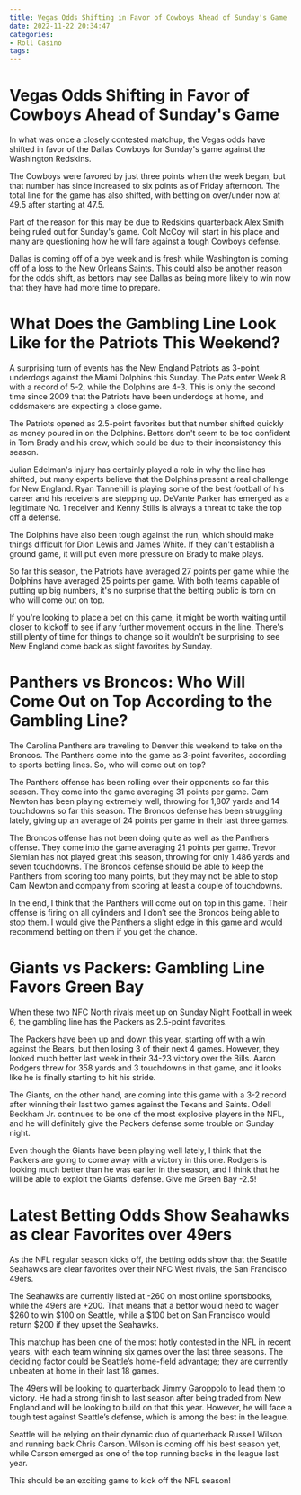 ```yaml
---
title: Vegas Odds Shifting in Favor of Cowboys Ahead of Sunday's Game
date: 2022-11-22 20:34:47
categories:
- Roll Casino
tags:
---
```



#  Vegas Odds Shifting in Favor of Cowboys Ahead of Sunday's Game

In what was once a closely contested matchup, the Vegas odds have shifted in favor of the Dallas Cowboys for Sunday's game against the Washington Redskins.

The Cowboys were favored by just three points when the week began, but that number has since increased to six points as of Friday afternoon. The total line for the game has also shifted, with betting on over/under now at 49.5 after starting at 47.5.

 Part of the reason for this may be due to Redskins quarterback Alex Smith being ruled out for Sunday's game. Colt McCoy will start in his place and many are questioning how he will fare against a tough Cowboys defense.

Dallas is coming off of a bye week and is fresh while Washington is coming off of a loss to the New Orleans Saints. This could also be another reason for the odds shift, as bettors may see Dallas as being more likely to win now that they have had more time to prepare.

#  What Does the Gambling Line Look Like for the Patriots This Weekend?

A surprising turn of events has the New England Patriots as 3-point underdogs against the Miami Dolphins this Sunday. The Pats enter Week 8 with a record of 5-2, while the Dolphins are 4-3. This is only the second time since 2009 that the Patriots have been underdogs at home, and oddsmakers are expecting a close game.

The Patriots opened as 2.5-point favorites but that number shifted quickly as money poured in on the Dolphins. Bettors don't seem to be too confident in Tom Brady and his crew, which could be due to their inconsistency this season.

Julian Edelman's injury has certainly played a role in why the line has shifted, but many experts believe that the Dolphins present a real challenge for New England. Ryan Tannehill is playing some of the best football of his career and his receivers are stepping up. DeVante Parker has emerged as a legitimate No. 1 receiver and Kenny Stills is always a threat to take the top off a defense.

The Dolphins have also been tough against the run, which should make things difficult for Dion Lewis and James White. If they can't establish a ground game, it will put even more pressure on Brady to make plays.

So far this season, the Patriots have averaged 27 points per game while the Dolphins have averaged 25 points per game. With both teams capable of putting up big numbers, it's no surprise that the betting public is torn on who will come out on top.

If you're looking to place a bet on this game, it might be worth waiting until closer to kickoff to see if any further movement occurs in the line. There's still plenty of time for things to change so it wouldn't be surprising to see New England come back as slight favorites by Sunday.

#  Panthers vs Broncos: Who Will Come Out on Top According to the Gambling Line?

The Carolina Panthers are traveling to Denver this weekend to take on the Broncos. The Panthers come into the game as 3-point favorites, according to sports betting lines. So, who will come out on top?

The Panthers offense has been rolling over their opponents so far this season. They come into the game averaging 31 points per game. Cam Newton has been playing extremely well, throwing for 1,807 yards and 14 touchdowns so far this season. The Broncos defense has been struggling lately, giving up an average of 24 points per game in their last three games.

The Broncos offense has not been doing quite as well as the Panthers offense. They come into the game averaging 21 points per game. Trevor Siemian has not played great this season, throwing for only 1,486 yards and seven touchdowns. The Broncos defense should be able to keep the Panthers from scoring too many points, but they may not be able to stop Cam Newton and company from scoring at least a couple of touchdowns.

In the end, I think that the Panthers will come out on top in this game. Their offense is firing on all cylinders and I don’t see the Broncos being able to stop them. I would give the Panthers a slight edge in this game and would recommend betting on them if you get the chance.

#  Giants vs Packers: Gambling Line Favors Green Bay

When these two NFC North rivals meet up on Sunday Night Football in week 6, the gambling line has the Packers as 2.5-point favorites.

The Packers have been up and down this year, starting off with a win against the Bears, but then losing 3 of their next 4 games. However, they looked much better last week in their 34-23 victory over the Bills. Aaron Rodgers threw for 358 yards and 3 touchdowns in that game, and it looks like he is finally starting to hit his stride.

The Giants, on the other hand, are coming into this game with a 3-2 record after winning their last two games against the Texans and Saints. Odell Beckham Jr. continues to be one of the most explosive players in the NFL, and he will definitely give the Packers defense some trouble on Sunday night.

Even though the Giants have been playing well lately, I think that the Packers are going to come away with a victory in this one. Rodgers is looking much better than he was earlier in the season, and I think that he will be able to exploit the Giants’ defense. Give me Green Bay -2.5!

#  Latest Betting Odds Show Seahawks as clear Favorites over 49ers

As the NFL regular season kicks off, the betting odds show that the Seattle Seahawks are clear favorites over their NFC West rivals, the San Francisco 49ers.

The Seahawks are currently listed at -260 on most online sportsbooks, while the 49ers are +200. That means that a bettor would need to wager $260 to win $100 on Seattle, while a $100 bet on San Francisco would return $200 if they upset the Seahawks.

This matchup has been one of the most hotly contested in the NFL in recent years, with each team winning six games over the last three seasons. The deciding factor could be Seattle’s home-field advantage; they are currently unbeaten at home in their last 18 games.

The 49ers will be looking to quarterback Jimmy Garoppolo to lead them to victory. He had a strong finish to last season after being traded from New England and will be looking to build on that this year. However, he will face a tough test against Seattle’s defense, which is among the best in the league.

Seattle will be relying on their dynamic duo of quarterback Russell Wilson and running back Chris Carson. Wilson is coming off his best season yet, while Carson emerged as one of the top running backs in the league last year.

This should be an exciting game to kick off the NFL season!